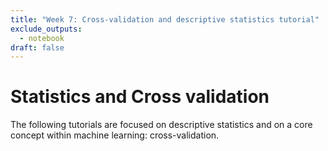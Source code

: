 ```yaml
---
title: "Week 7: Cross-validation and descriptive statistics tutorial"
exclude_outputs:
  - notebook
draft: false
---
```


# Statistics and Cross validation

The following tutorials are focused on descriptive statistics and on a core concept within machine learning: cross-validation.  